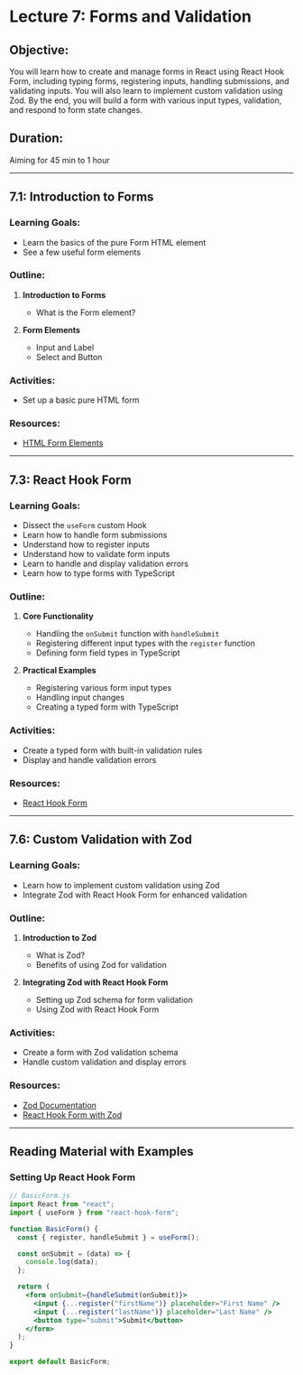 # Lecture 7: Forms and Validation

## Objective:

You will learn how to create and manage forms in React using React Hook Form, including typing forms, registering inputs, handling submissions, and validating inputs. You will also learn to implement custom validation using Zod. By the end, you will build a form with various input types, validation, and respond to form state changes.

## Duration:

Aiming for 45 min to 1 hour

---

## 7.1: Introduction to Forms

### Learning Goals:

- Learn the basics of the pure Form HTML element
- See a few useful form elements

### Outline:

1. **Introduction to Forms**

   - What is the Form element?

2. **Form Elements**
   - Input and Label
   - Select and Button

### Activities:

- Set up a basic pure HTML form

### Resources:

- [HTML Form Elements](https://www.w3schools.com/html/html_form_elements.asp)

---

## 7.3: React Hook Form

### Learning Goals:

- Dissect the `useForm` custom Hook
- Learn how to handle form submissions
- Understand how to register inputs
- Understand how to validate form inputs
- Learn to handle and display validation errors
- Learn how to type forms with TypeScript

### Outline:

1. **Core Functionality**

   - Handling the `onSubmit` function with `handleSubmit`
   - Registering different input types with the `register` function
   - Defining form field types in TypeScript

2. **Practical Examples**
   - Registering various form input types
   - Handling input changes
   - Creating a typed form with TypeScript

### Activities:

- Create a typed form with built-in validation rules
- Display and handle validation errors

### Resources:

- [React Hook Form](https://react-hook-form.com/)

---

## 7.6: Custom Validation with Zod

### Learning Goals:

- Learn how to implement custom validation using Zod
- Integrate Zod with React Hook Form for enhanced validation

### Outline:

1. **Introduction to Zod**

   - What is Zod?
   - Benefits of using Zod for validation

2. **Integrating Zod with React Hook Form**
   - Setting up Zod schema for form validation
   - Using Zod with React Hook Form

### Activities:

- Create a form with Zod validation schema
- Handle custom validation and display errors

### Resources:

- [Zod Documentation](https://zod.dev/)
- [React Hook Form with Zod](https://react-hook-form.com/get-started#SchemaValidation)

---

## Reading Material with Examples

### Setting Up React Hook Form

```jsx
// BasicForm.js
import React from "react";
import { useForm } from "react-hook-form";

function BasicForm() {
  const { register, handleSubmit } = useForm();

  const onSubmit = (data) => {
    console.log(data);
  };

  return (
    <form onSubmit={handleSubmit(onSubmit)}>
      <input {...register("firstName")} placeholder="First Name" />
      <input {...register("lastName")} placeholder="Last Name" />
      <button type="submit">Submit</button>
    </form>
  );
}

export default BasicForm;
```
